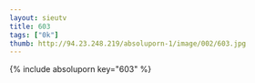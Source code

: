 ```yaml
--- 
layout: sieutv
title: 603
tags: ["0k"]
thumb: http://94.23.248.219/absoluporn-1/image/002/603.jpg
---
```

{% include absoluporn key="603" %} 
